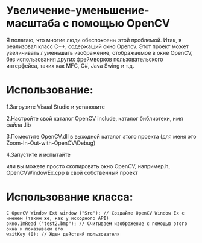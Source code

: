 # Увеличение-уменьшение-масштаба с помощью OpenCV

Я полагаю, что многие люди обеспокоены этой проблемой. Итак, я реализовал класс C++, содержащий окно Opencv.
Этот проект может увеличивать / уменьшать изображение, отображаемое в окне OpenCV, без использования других фреймворков пользовательского интерфейса, таких как MFC, C#, Java Swing и т.д.

# Использование:

1.Загрузите Visual Studio и установите

2.Настройте свой каталог OpenCV include, каталог библиотеки, имя файла .lib

3.Поместите OpenCV.dll в выходной каталог этого проекта (для меня это Zoom-In-Out-with-OpenCV\\Debug)

4.Запустите и испытайте

или вы можете просто скопировать окно OpenCV, например.h, OpenCVWindowEx.cpp в свой собственный проект

# Использование класса:

```
C OpenCV Window Ext window ("Src"); // Создайте OpenCV Window Ex с именем (таким же, как у исходного API)
окно.ImRead ("test2.bmp"); // Считываем изображение с помощью этого окна и показываем его
waitKey (0); // Ждем действий пользователя
```
